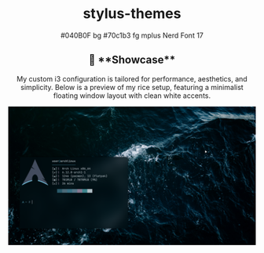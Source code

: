<div align="center">
  
# stylus-themes
#040B0F bg
#70c1b3 fg
mplus Nerd Font 17

<div align="center">

<div style="text-align: center; margin-bottom: 50px;">
  <h2>🎨 **Showcase**</h2>
  <p>My custom i3 configuration is tailored for performance, aesthetics, and simplicity. Below is a preview of my rice setup, featuring a minimalist floating window layout with clean white accents.</p>
  <img src="arch1.png" alt="Rice Setup Preview" width="800">
</div>  

